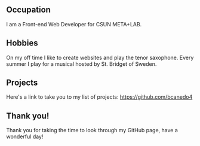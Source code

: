 ## Occupation

I am a Front-end Web Developer for CSUN META+LAB.  

## Hobbies

On my off time I like to create websites and play the tenor saxophone. Every summer I play for a musical hosted by St. Bridget of Sweden.

## Projects

Here's a link to take you to my list of projects: https://github.com/bcanedo4

## Thank you!

Thank you for taking the time to look through my GitHub page, have a wonderful day! 
